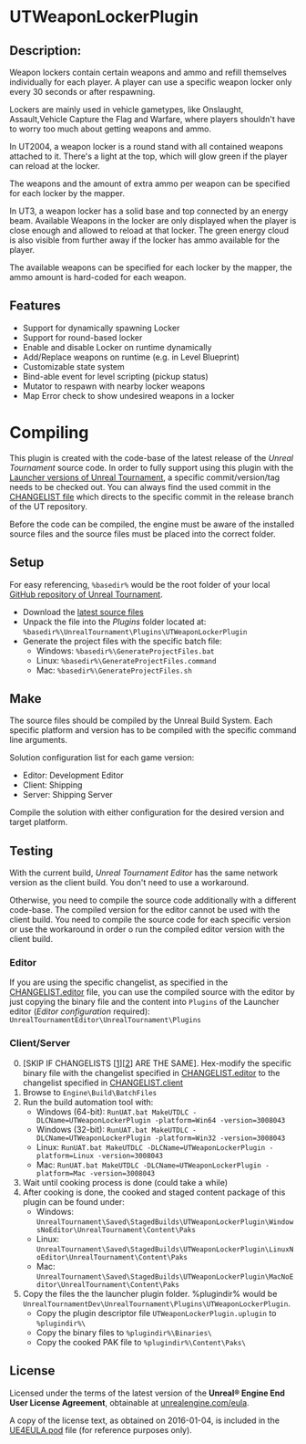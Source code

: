 ﻿UTWeaponLockerPlugin
==========

## Description:
Weapon lockers contain certain weapons and ammo and refill themselves
individually for each player. A player can use a specific weapon locker only
every 30 seconds or after respawning.

Lockers are mainly used in vehicle gametypes, like Onslaught, Assault,Vehicle
Capture the Flag and Warfare, where players shouldn't have to worry too much
about getting weapons and ammo.


In UT2004, a weapon locker is a round stand with all contained weapons
attached to it. There's a light at the top, which will glow green if the
player can reload at the locker.

The weapons and the amount of extra ammo per weapon can be specified for
each locker by the mapper.


In UT3, a weapon locker has a solid base and top connected by an energy beam.
Available Weapons in the locker are only displayed when the player is close
enough and allowed to reload at that locker. The green energy cloud is also
visible from further away if the locker has ammo available for the player.

The available weapons can be specified for each locker by the mapper, the
ammo amount is hard-coded for each weapon.

## Features
- Support for dynamically spawning Locker
- Support for round-based locker
- Enable and disable Locker on runtime dynamically
- Add/Replace weapons on runtime (e.g. in Level Blueprint)
- Customizable state system
- Bind-able event for level scripting (pickup status)
- Mutator to respawn with nearby locker weapons
- Map Error check to show undesired weapons in a locker

# Compiling

This plugin is created with the code-base of the latest release of the _Unreal Tournament_ source code. In order to fully support using this plugin with the [Launcher versions of Unreal Tournament](https://www.unrealtournament.com/download), a specific commit/version/tag needs to be checked out. You can always find the used commit in the [CHANGELIST file](CHANGELIST.editor) which directs to the specific commit in the release branch of the UT repository.

Before the code can be compiled, the engine must be aware of the installed source files and the source files must be placed into the correct folder.

## Setup

For easy referencing, `%basedir%` would be the root folder of your local [GitHub repository of Unreal Tournament](https://github.com/EpicGames/UnrealTournament).

- Download the [latest source files](/../../archive/master.zip)
- Unpack the file into the *Plugins* folder located at:  
  `%basedir%\UnrealTournament\Plugins\UTWeaponLockerPlugin`
- Generate the project files with the specific batch file:  
  - Windows: `%basedir%\GenerateProjectFiles.bat`
  - Linux: `%basedir%\GenerateProjectFiles.command`
  - Mac: `%basedir%\GenerateProjectFiles.sh`

## Make

The source files should be compiled by the Unreal Build System. Each specific platform and version has to be compiled with the specific command line arguments.

Solution configuration list for each game version:
- Editor: Development Editor
- Client: Shipping
- Server: Shipping Server

Compile the solution with either configuration for the desired version and target platform.

## Testing


With the current build, _Unreal Tournament Editor_ has the same network version as the client build. You don't need to use a workaround.

Otherwise, you need to compile the source code additionally with a different code-base. The compiled version for the editor cannot be used with the client build. You need to compile the source code for each specific version or use the workaround in order o run the compiled editor version with the client build.

### Editor

If you are using the specific changelist, as specified in the [CHANGELIST.editor](CHANGELIST.editor) file, you can use the compiled source with the editor by just copying the binary file and the content into `Plugins` of the Launcher editor (_Editor configuration_ required): `UnrealTournamentEditor\UnrealTournament\Plugins`

### Client/Server  

0. \[SKIP IF CHANGELISTS [[1](CHANGELIST.editor)][[2](CHANGELIST.client)] ARE THE SAME\]. Hex-modify the specific binary file with the changelist specified in [CHANGELIST.editor](CHANGELIST.editor) to the changelist specified in [CHANGELIST.client](CHANGELIST.client)
0. Browse to `Engine\Build\BatchFiles`
0. Run the build automation tool with:  
     - Windows (64-bit): `RunUAT.bat MakeUTDLC -DLCName=UTWeaponLockerPlugin -platform=Win64 -version=3008043`
     - Windows (32-bit): `RunUAT.bat MakeUTDLC -DLCName=UTWeaponLockerPlugin -platform=Win32 -version=3008043`
     - Linux: `RunUAT.bat MakeUTDLC -DLCName=UTWeaponLockerPlugin -platform=Linux -version=3008043`
     - Mac: `RunUAT.bat MakeUTDLC -DLCName=UTWeaponLockerPlugin -platform=Mac -version=3008043`
0. Wait until cooking process is done (could take a while)
0. After cooking is done, the cooked and staged content package of this plugin can be found under:
   - Windows: `UnrealTournament\Saved\StagedBuilds\UTWeaponLockerPlugin\WindowsNoEditor\UnrealTournament\Content\Paks`
   - Linux: `UnrealTournament\Saved\StagedBuilds\UTWeaponLockerPlugin\LinuxNoEditor\UnrealTournament\Content\Paks`
   - Mac: `UnrealTournament\Saved\StagedBuilds\UTWeaponLockerPlugin\MacNoEditor\UnrealTournament\Content\Paks`
0. Copy the files the the launcher plugin folder. %plugindir% would be `UnrealTournamentDev\UnrealTournament\Plugins\UTWeaponLockerPlugin`.
   - Copy the plugin descriptor file `UTWeaponLockerPlugin.uplugin` to `%plugindir%\`
   - Copy the binary files to `%plugindir%\Binaries\`
   - Copy the cooked PAK file to `%plugindir%\Content\Paks\`

## License

Licensed under the terms of the latest version of the **Unreal® Engine End User License Agreement**, obtainable at [unrealengine.com/eula](//unrealengine.com/eula).

A copy of the license text, as obtained on 2016-01-04, is included in the [UE4EULA.pod](UE4EULA.pod) file (for reference purposes only).
